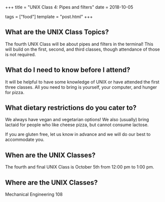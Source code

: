 +++
title = "UNIX Class 4: Pipes and filters"
date = 2018-10-05

tags = ["food"]
template = "post.html"
+++
<!-- more -->

## What are the UNIX Class Topics?

The fourth UNIX Class will be about pipes and filters in the terminal! This will build on the first, second, and third classes, though attendance of those is not required.

## What do I need to know before I attend?

It will be helpful to have some knowledge of UNIX or have attended the first three classes. All you need to bring is yourself, your computer, and hunger for pizza. 

## What dietary restrictions do you cater to?

We always have vegan and vegetarian options! We also (usually) bring lactaid for people who like cheese pizza, but cannot consume lactose. 

If you are gluten free, let us know in advance and we will do our best to accommodate you.

## When are the UNIX Classes?
The fourth and final UNIX Class is October 5th from 12:00 pm to 1:00 pm.

## Where are the UNIX Classes?
Mechanical Engineering 108
